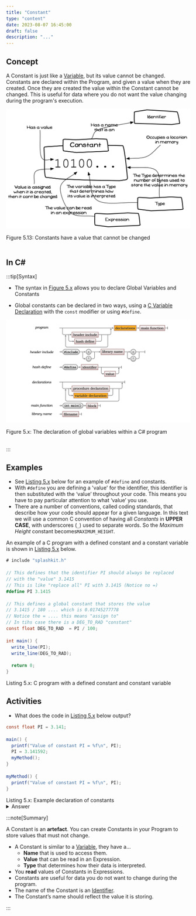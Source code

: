 ```yaml
---
title: "Constant"
type: "content"
date: 2023-08-07 16:45:00
draft: false
description: "..."
---
```


## Concept

A Constant is just like a [Variable](../12-variable), but its value cannot be changed. Constants are declared within the Program, and given a value when they are created. Once they are created the value within the Constant cannot be
changed. This is useful for data where you do not want the value changing during the program's execution.

<a id="FigureConstant"></a>

![Figure 5.13 Constants have a value that cannot be changed](./images/storing-and-using-data/constant.png "Constants have a value that cannot be changed")
<div class="caption"><span class="caption-figure-nbr">Figure 5.13: </span> Constants have a value that cannot be changed</div><br/>

## In C#

:::tip[Syntax]

- The syntax in [Figure 5.x](#FigureConstantSyntax) allows you to declare Global Variables and Constants

- Global constants can be declared in two ways, using a [C Variable Declaration](../12-variable) with the `const` modifier or using `#define`.


<a id="FigureConstantSyntax"></a>

![Figure 5.x The syntax for a C# program.](./images/storing-and-using-data/ConstantSyntax.png "The syntax related to the declaration of constants within a C# program")
<div class="caption"><span class="caption-figure-nbr">Figure 5.x: </span>The declaration of global variables within a C# program</div><br/>

:::

## Examples

- See [Listing 5.x](#ListingConstants) below for an example of `#define` and constants.
- With `#define` you are defining a 'value' for the identifier, this identifier is then substituted with the ‘value’ throughout your code. This means you have to pay particular attention to what ‘value’ you use.
- There are a number of conventions, called coding standards, that describe how your code should appear for a given language. In this text we will use a common C convention of having all *Constants* in **UPPER CASE**, with underscores (`_`) used to separate words. So the *Maximum Height* constant becomes`MAXIMUM_HEIGHT`.

An example of a C program with a defined constant and a constant variable is shown in [Listing 5.x](#ListingConstants) below.


<a id="ListingConstants"></a>

```csharp
# include "splashkit.h"

// This defines that the identifier PI should always be replaced
// with the "value" 3.1415
// This is like "replace all" PI with 3.1415 (Notice no =)
#define PI 3.1415

// This defines a global constant that stores the value
// 3.1415 / 180 .... which is 0.01745277778
// Notice the = .... this means "assign to"
// In tihs case there is a DEG_TO_RAD "constant"
const float DEG_TO_RAD  = PI / 100;

int main() {
  write_line(PI);
  write_line(DEG_TO_RAD);

  return 0;
}


```

<div class="caption"><span class="caption-figure-nbr">Listing 5.x: </span>C program with a defined constant and constant variable</div>

## Activities

<span class="review"> 

- What does the code in [Listing 5.x](#ListingConstantsActivity) below output?<br>

</span>

<a id="ListingConstantsActivity"></a>

```csharp
const float PI = 3.141;

main() {
  printf("Value of constant PI = %f\n", PI);
  PI = 3.141592;
  myMethod();
}

myMethod() {
  printf("Value of constant PI = %f\n", PI);
}
```

<div class="caption"><span class="caption-figure-nbr">Listing 5.x: </span>Example declaration of constants</div>


<details class="review">
  <summary role="button">Answer</summary>

- No output of the activity in [Listing 5.x](#ListingConstantsActivity) above is produced. The program fails to compile because an attempt is made to change the value of a constant in the main() method.
</details>

:::note[Summary]

A Constant is an **artefact**. You can create Constants in your Program to store values that must not change.

- A Constant is similar to a [Variable](../12-variable), they have a...
  - **Name** that is used to access them.
  - **Value** that can be read in an Expression.
  - **Type** that determines how their data is interpreted.
- You **read** values of Constants in Expressions.
- Constants are useful for data you do not want to change during the program.
- The name of the Constant is an [Identifier](../07-identifier).
- The Constant’s name should reflect the value it is storing.

:::